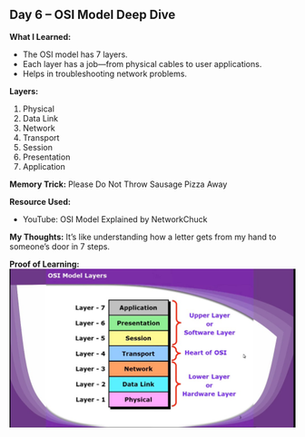 ## Day 6 – OSI Model Deep Dive

**What I Learned:**
- The OSI model has 7 layers.
- Each layer has a job—from physical cables to user applications.
- Helps in troubleshooting network problems.

**Layers:**
1. Physical
2. Data Link
3. Network
4. Transport
5. Session
6. Presentation
7. Application

**Memory Trick:** Please Do Not Throw Sausage Pizza Away

**Resource Used:**
- YouTube: OSI Model Explained by NetworkChuck

**My Thoughts:**
It’s like understanding how a letter gets from my hand to someone’s door in 7 steps.

**Proof of Learning:**
![Screenshot](Screenshot_2025_0410_113106.jpg)
